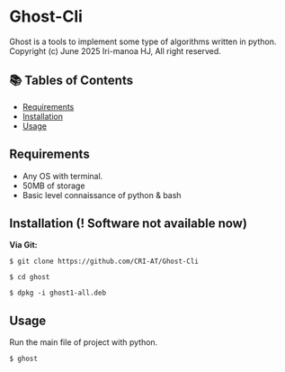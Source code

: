 # Ghost-Cli

Ghost is a tools to implement some type of
algorithms written in python.
Copyright (c) June 2025 Iri-manoa HJ,
All right reserved.

## 📚 Tables of Contents
- [Requirements](#requirements)
- [Installation](#installation)
- [Usage](#usage)

## Requirements
- Any OS with terminal.
- 50MB of storage
- Basic level connaissance of python & bash

## Installation (! Software not available now)

**Via Git:**
 
```
$ git clone https://github.com/CRI-AT/Ghost-Cli

$ cd ghost

$ dpkg -i ghost1-all.deb
```

## Usage
Run the main file of project with python.
```
$ ghost
```